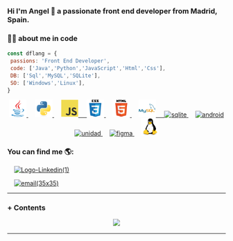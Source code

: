 ### Hi I'm Angel 👋 a passionate front end developer from Madrid, Spain.

### 🧑‍💻 about me in code 
```js
const dflang = {
 passions: 'Front End Developer',
 code: ['Java','Python','JavaScript','Html','Css'], 
 DB: ['Sql','MySQL','SQLite'], 
 SO: ['Windows','Linux'], 
}
```

<p align="center">
 <a href="https://www.java.com" target="_blank" rel="noreferrer"> <img src="https://raw.githubusercontent.com/devicons/devicon/master/icons/java/java-original.svg" alt="java" ancho ="40" height="40"/> </a> &nbsp; &nbsp; 
 <a href="https://www.python.org" target="_blank" rel="noreferrer"> <img src= "https://raw.githubusercontent.com/devicons/devicon/master/icons/python/python-original.svg" alt="python" width="40" height="40"/> </a> &nbsp; &nbsp;
 <a href="https://developer.mozilla.org/en-US/docs/Web/JavaScript" target="_blank" rel="noreferrer" > <img src="https://raw.githubusercontent.com/devicons/devicon/master/icons/javascript/javascript-original.svg" alt="javascript" width="40" height="40"/> &nbsp; &nbsp; 
  <a href="https://www.w3schools .com/css/" target="_blank" rel="noreferrer"> <img src="https://raw.githubusercontent.com/devicons/devicon/master/icons/css3/css3-original-wordmark.svg" alt="css3" width="40" height="40"/> </a> &nbsp; &nbsp; 
  <a href=" https://git-scm.com/" target="_blank" rel="noreferrer">  <a href="https://www.w3.org/html/" target="_blank" rel="noreferrer">  <img src="https://raw.githubusercontent.com/devicons/devicon/master/icons/html5/html5-original-wordmark.svg" alt="html5" width="40" height="40"/ > </a> &nbsp; &nbsp;
  <a href="https://www. mysql.com/" target="_blank" rel="noreferrer"> <img src="https://raw.githubusercontent.com/devicons/devicon/master/icons/mysql/mysql-original-wordmark.svg" alt ="mysql" width="40" height="40"/> &nbsp; &nbsp; 
   </a> <a href="https://www.sqlite.org/" target="_blank" rel="noreferrer"> <img src="https://www.vectorlogo.zone/logos/sqlite/sqlite-icon.svg" alt="sqlite" width="40" height="40"/> </a> &nbsp; &nbsp; 
   <a href="https://developer.android.com" target="_blank" rel="noreferrer"> <img src="https://raw.githubusercontent.com/devicons /devicon/master/icons/android/android-original-wordmark.svg" alt="android" width="40" height="40"/> <a href="https://unity.com/" target="_blank" rel="noreferrer"> <img src ="https://www.vectorlogo.zone/logos/unity3d/unity3d-icon.svg" alt="unidad" ancho="40" altura="40"/> </a> &nbsp; &nbsp; 
    <a href="https://www.figma.com/" target="_blank" rel="noreferrer"> <img src="https://www.vectorlogo.zone/logos/figma/figma-icon.svg" alt="figma" width="40" height="40"/> </a> &nbsp; &nbsp; 
    <a href="https://www.linux.org/" target="_blank" rel="noreferrer"> <img src="https://raw.githubusercontent.com/devicons/devicon/master/icons/linux/linux-original.svg" alt="linux" width="40" height="40"/> </a>
</p>
   




### You can find me 🌎:
&nbsp; &nbsp; <a href="https://linkedin.com/in/angelarcosfidel" >![Logo-Linkedin(1)](https://user-images.githubusercontent.com/114931554/212490115-50b820d2-a3c6-4d99-8cb8-11d54e6eca24.png) </a>
  
&nbsp; &nbsp; <a href="mailto:angel_arcos@outlook.es"> ![email(35x35)](https://user-images.githubusercontent.com/114931554/212490224-12c78a50-5b13-414f-8862-c1604f609a67.png) </a>

----------------------------------------------------------------------------------------------------------------------------
   ### + Contents
<p align="center">
  <img src="https://user-images.githubusercontent.com/114931554/212492402-1f34d4e6-b0ad-4442-9675-5a45b25dbdd1.gif"></a>
<!--<img src="https://user-images.githubusercontent.com/114931554/212491676-554c33a3-1c84-4069-bcc0-b2c0cf22b01c.gif"></a>-->
</p>



-----------------------------------------------------------------------------------------------------------------------------



<!--

**fdlang/fdlang** is a ✨ _special_ ✨ repository because its `README.md` (this file) appears on your GitHub profile.

Here are some ideas to get you started:

- 🔭 I’m currently working on ...
- 🌱 I’m currently learning ...
- 👯 I’m looking to collaborate on ...
- 🤔 I’m looking for help with ...
- 💬 Ask me about ...
- 📫 How to reach me: ...
- 😄 Pronouns: ...
- ⚡ Fun fact: ...
-->
